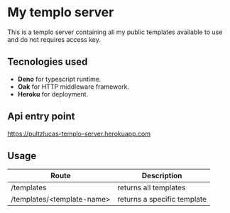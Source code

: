 # My templo server
This is a templo server containing all my public templates available to use and do not requires access key.

## Tecnologies used
- **Deno** for typescript runtime.
- **Oak** for HTTP middleware framework.
- **Heroku** for deployment.

## Api entry point
https://pultzlucas-templo-server.herokuapp.com

## Usage

Route | Description |
-----------|--------|
/templates  | returns all templates
/templates/&lt;template-name&gt; | returns a specific template
